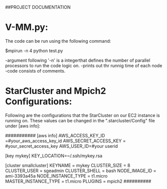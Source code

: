 ##PROJECT DOCUMENTATION


# V-MM.py:
The code can be run using the following command:


$mpirun -n 4 python test.py

-argument following '-n' is a integerthat defines the number of parallel processors to run the code logic on.
-prints out thr runnig time of each node
-code consists of comments.


# StarCluster and Mpich2 Configurations:
Following are the configurations that the StarCluster on our EC2 instance is running on. These values can be changed in the ".starcluster/Config" file under [aws info]:

###########
[aws info]
AWS_ACCESS_KEY_ID =#your_aws_access_key_id
AWS_SECRET_ACCESS_KEY = #your_secret_access_key
AWS_USER_ID=#your userid

[key mykey]
KEY_LOCATION=~/.ssh/mykey.rsa

[cluster smallcluster]
KEYNAME = mykey
CLUSTER_SIZE = 8
CLUSTER_USER = sgeadmin
CLUSTER_SHELL = bash
NODE_IMAGE_ID = ami-3393a45a
NODE_INSTANCE_TYPE = t1.micro
MASTER_INSTANCE_TYPE = t1.micro
PLUGINS = mpich2
##########







